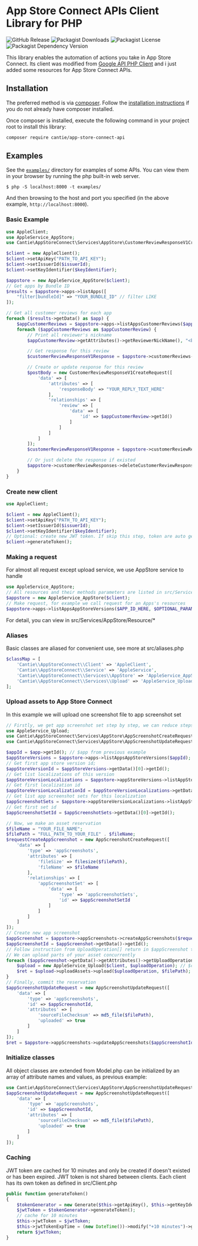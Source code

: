 # App Store Connect APIs Client Library for PHP
![GitHub Release](https://img.shields.io/github/v/release/cantie/app-store-connect-api)
![Packagist Downloads](https://img.shields.io/packagist/dt/cantie/app-store-connect-api)
![Packagist License](https://img.shields.io/packagist/l/cantie/app-store-connect-api)
![Packagist Dependency Version](https://img.shields.io/packagist/dependency-v/cantie/app-store-connect-api/php)



This library enables the automation of actions you take in App Store Connect. Its client was modified from [Google API PHP Client](https://github.com/googleapis/google-api-php-client) and i just added some resources for App Store Connect APIs.


## Installation ##

The preferred method is via [composer](https://getcomposer.org/). Follow the
[installation instructions](https://getcomposer.org/doc/00-intro.md) if you do not already have
composer installed.

Once composer is installed, execute the following command in your project root to install this library:

```sh
composer require cantie/app-store-connect-api
```
## Examples ##
See the [`examples/`](examples) directory for examples of some APIs. You can
view them in your browser by running the php built-in web server.

```
$ php -S localhost:8000 -t examples/
```

And then browsing to the host and port you specified
(in the above example, `http://localhost:8000`).

### Basic Example ###
```php
use AppleClient;
use AppleService_AppStore;
use Cantie\AppStoreConnect\Services\AppStore\CustomerReviewResponseV1CreateRequest;

$client = new AppleClient();
$client->setApiKey("PATH_TO_API_KEY");
$client->setIssuerId($issuerId);
$client->setKeyIdentifier($keyIdentifier);

$appstore = new AppleService_AppStore($client);
// Get apps by Bundle ID
$results = $appstore->apps->listApps([
    "filter[bundleId]" => "YOUR_BUNDLE_ID" // filter LIKE
]);

// Get all customer reviews for each app
foreach ($results->getData() as $app) {
    $appCustomerReviews = $appstore->apps->listAppsCustomerReviews($app->getId());
    foreach ($appCustomerReviews as $appCustomerReview) {
        // Print all reviewer's nickname
        $appCustomerReview->getAttributes()->getReviewerNickName(), "<br /> \n";

        // Get response for this review
        $customerReviewResponseV1Response = $appstore->customerReviews->getCustomerReviewsResponse($appCustomerReview->getId());

        // Create or update response for this review
        $postBody = new CustomerReviewResponseV1CreateRequest([
            'data' => [
                'attributes' => [
                    'responseBody' => "YOUR_REPLY_TEXT_HERE"
                ],
                'relationships' => [
                    'review' => [
                        'data' => [
                            'id' => $appCustomerReview->getId()
                        ]
                    ]
                ]
            ]
        ]);
        $customerReviewResponseV1Response = $appstore->customerReviewResponses->createCustomerReviewResponses($postBody);

        // Or just delete the response if existed
        $appstore->customerReviewResponses->deleteCustomerReviewResponses($customerReviewResponseV1Response->getData()->getId());
    }
}
```

### Create new client ###
```php
use AppleClient;

$client = new AppleClient();
$client->setApiKey("PATH_TO_API_KEY");
$client->setIssuerId($issuerId);
$client->setKeyIdentifier($keyIdentifier);
// Optional: create new JWT token. If skip this step, token are auto generated when first request are sent
$client->generateToken();
```

### Making a request ###
For almost all request except upload service, we use AppStore service to handle
```php
use AppleService_AppStore;
// All resources and their methods parameters are listed in src/Service/AppStore.php
$appstore = new AppleService_AppStore($client);
// Make request, for example we call request for an Apps's resources
$appstore->apps->listAppsAppStoreVersions($APP_ID_HERE, $OPTIONAL_PARAMS);
```
For detail, you can view in src/Services/AppStore/Resource/*

### Aliases ###
Basic classes are aliased for convenient use, see more at src/aliases.php

```php
$classMap = [
    'Cantie\\AppStoreConnect\\Client' => 'AppleClient',
    'Cantie\\AppStoreConnect\\Service' => 'AppleService',
    'Cantie\\AppStoreConnect\\Services\\AppStore' => 'AppleService_AppStore',
    'Cantie\\AppStoreConnect\\Services\\Upload' => 'AppleService_Upload'
];
```

### Upload assets to App Store Connect ###
In this example we will upload one screenshot file to app screenshot set
```php
// Firstly, we get app screenshot set step by step, we can reduce steps by include[] parameters in query
use AppleService_Upload;
use Cantie\AppStoreConnect\Services\AppStore\AppScreenshotCreateRequest;
use Cantie\AppStoreConnect\Services\AppStore\AppScreenshotUpdateRequest;

$appId = $app->getId(); // $app from previous example
$appStoreVersions = $appstore->apps->listAppsAppStoreVersions($appId);
// Get first app store version id;
$appStoreVersionId = $appStoreVersions->getData()[0]->getId();
// Get list localizations of this version
$appStoreVersionLocalizations = $appstore->appStoreVersions->listAppStoreVersionsAppStoreVersionLocalizations($appStoreVersionId);
// Get first localization id
$appStoreVersionLocalizationId = $appStoreVersionLocalizations->getData()[0]->getId();
// Get list app screenshot sets for this localization
$appScreenshotSets = $appstore->appStoreVersionLocalizations->listAppStoreVersionLocalizationsAppScreenshotSets($appStoreVersionLocalizationId);
// Get first set id
$appScreenshotSetId = $appScreenshotSets->getData()[0]->getId();

// Now, we make an asset reservation
$fileName = "YOUR_FILE_NAME";
$filePath = "FULL_PATH_TO_YOUR_FILE" . $fileName;
$requestCreateAppScreenshot = new AppScreenshotCreateRequest([
    'data' => [
        'type' => 'appScreenshots',
        'attributes' => [
            'fileSize' => filesize($filePath),
            'fileName' => $fileName
        ],
        'relationships' => [
            'appScreenshotSet' => [
                'data' => [
                    'type' => 'appScreenshotSets',
                    'id' => $appScreenshotSetId
                ]
            ]
        ]
    ]
]);
// Create new app screenshot
$appScreenshot = $appstore->appScreenshots->createAppScreenshots($requestCreateAppScreenshot);
$appScreenshotId = $appScreenshot->getData()->getId();
// Follow instruction from UploadOperation[] return in $appScreenshot to upload part or whole asset file
// We can upload parts of your asset concurrently
foreach ($appScreenshot->getData()->getAttributes()->getUploadOperations() as $uploadOperation) {
    $upload = new AppleService_Upload($client, $uploadOperation); // $client from above example
    $ret = $upload->uploadAssets->upload($uploadOperation, $filePath);
}
// Finally, commit the reservation
$appScreenshotUpdateRequest = new AppScreenshotUpdateRequest([
    'data' => [
        'type' => 'appScreenshots',
        'id' => $appScreenshotId,
        'attributes' => [
            'sourceFileChecksum' => md5_file($filePath),
            'uploaded' => true
        ]
    ]
]);
$ret = $appstore->appScreenshots->updateAppScreenshots($appScreenshotId, $appScreenshotUpdateRequest); 
```

### Initialize classes ###
All object classes are extended from Model.php can be initialized by an array of attribute names and values, as previous example:
```php
use Cantie\AppStoreConnect\Services\AppStore\AppScreenshotUpdateRequest;
$appScreenshotUpdateRequest = new AppScreenshotUpdateRequest([
    'data' => [
        'type' => 'appScreenshots',
        'id' => $appScreenshotId,
        'attributes' => [
            'sourceFileChecksum' => md5_file($filePath),
            'uploaded' => true
        ]
    ]
]);
```

### Caching ###
JWT token are cached for 10 minutes and only be created if doesn't existed or has been expired. JWT token is not shared between clients. Each client has its own token as defined in src/Client.php
```php
public function generateToken()
{
    $tokenGenerator = new Generate($this->getApiKey(), $this->getKeyIdentifier(), $this->getIssuerId());
    $jwtToken = $tokenGenerator->generateToken();
    // cache for 10 minutes
    $this->jwtToken = $jwtToken;
    $this->jwtTokenExpTime = (new DateTime())->modify("+10 minutes")->getTimestamp();
    return $jwtToken;
}
```

